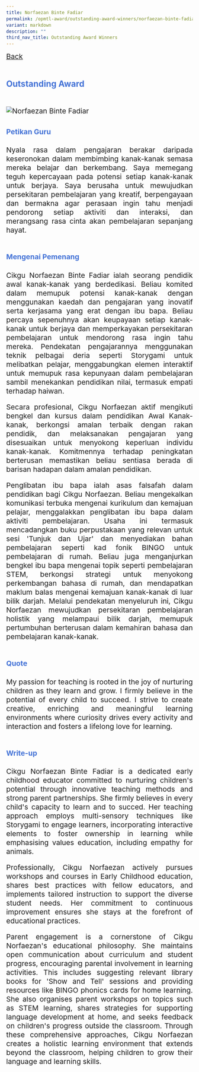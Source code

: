 ```yaml
---
title: Norfaezan Binte Fadiar
permalink: /opmtl-award/outstanding-award-winners/norfaezan-binte-fadiar/
variant: markdown
description: ""
third_nav_title: Outstanding Award Winners
---
```

<style>
.entry-title{
  font-size: 2.25rem;
  font-weight: 700;
  margin-bottom: 2rem;
  text-align: center;
}
.entry-content p{
  text-align: justify;
}

.entry-title.supported-by{
  margin-bottom: 0;
  margin-top: 3rem;
}

.entry-content .buttons-container{
  align-items: center;
  column-gap: 1rem;
  display: flex;
  flex-wrap: wrap;
  justify-content: center;
}
.entry-content .buttons-container .btn-link{
  background-color: #7431e8;
  border-radius: 0.4rem;
  color: #fff;
  font-size: 1.5rem;
  margin-bottom: 1rem;
  padding: 15px 20px;
  text-align: center;
  text-decoration: none;
  width: 15rem;
}
.entry-content .buttons-container .btn-link:hover{
  background-color: lightgrey;
}

.entry-content.sharing-sessions{
  align-items: center;
  display: flex;
  flex-direction: column;
  row-gap: 1.5rem;
}
.entry-content.sharing-sessions .session-item{
  align-items: flex-start;
  background-color:#d84178;
  border-radius: 0.5rem;
  color: #ffffff;
  row-gap: 2rem;
  display: flex;
  font-size: 1.1rem;
  flex-direction: column;
  line-height: 1.2;
  justify-content: space-between;
  margin-bottom: 2rem;
  padding: 1rem;
  width: 100%;
}
.entry-content.sharing-sessions .session-item .lower-wrapper{
  display: flex;
  flex-direction: column;
  row-gap: 2rem;
  width: 100%;
}
.entry-content.sharing-sessions .session-item .session-link{
  border: 2px solid lightgrey;
  border-radius: 0.5rem;
  padding: 1rem;
  text-align: center;
}
.entry-content.sharing-sessions .session-item .session-link a{
  color: #ffffff;
}

.entry-content.sharing-sessions.malay-sessions .session-item{
  background-color: #a3c864;
}

.entry-content.sharing-sessions.tamil-sessions .session-item,
.entry-content.sharing-sessions.preschools-exhibitors .session-item{
  background-color: #9b4490;
}

.entry-content.sharing-sessions.english-sessions .session-item{
  background-color: #fa0;
}

.entry-content.sharing-sessions.primary-secondary-exhibitors .session-item{
  background-color: #a3c864;
}

.entry-content.sharing-sessions .session-item .session-link:hover{
  background-color: lightgrey;
}

.entry-content.sharing-session-item{
  font-size: 1.2rem;
}
.entry-content.sharing-session-item .sharing-sessions-nav{
  align-items: center;
  column-gap: 1rem;
  display: flex;
  flex-wrap: wrap;
  justify-content: space-between;
  padding-bottom: 1rem;
}
.entry-content.sharing-session-item .sharing-sessions-nav .inner-nav-wrapper{
  column-gap: 1rem;
  display: flex;
  flex: 2;
  flex-wrap: wrap;
  justify-content: flex-end;
  row-gap: 1rem;
}
.entry-content.sharing-session-item .sharing-sessions-nav .inner-nav-wrapper .nav-btn{
  background-color: #d84178;
  border-radius: 1rem;
  color: #fff;
  padding: 1rem 2rem;
  text-align: center;
  width: 100%;
}
.entry-content.sharing-session-item.malay-session .sharing-sessions-nav .inner-nav-wrapper .nav-btn{
  background-color: #a3c864;
}
.entry-content.sharing-session-item.tamil-session .sharing-sessions-nav .inner-nav-wrapper .nav-btn{
  background-color: #9b4490;
}
.entry-content.sharing-session-item.english-session .sharing-sessions-nav .inner-nav-wrapper .nav-btn{
  background-color: #fa0;
}
.entry-content.sharing-session-item .sharing-sessions-nav .inner-nav-wrapper .nav-btn:hover{
  background-color: lightgrey;
}
.entry-content.sharing-session-item .profile-wrapper{
  align-items: center;
  display: flex;
  flex-direction: row;
  column-gap: 2rem;
}
.entry-content.sharing-session-item .profile-wrapper > div{
  flex: 1;
}
.entry-content.sharing-session-item .profile-photo-container{
  align-items: center;
  column-gap: 1rem;
  display: flex;
  flex-wrap: wrap;
  justify-content: space-between;
  row-gap: 1rem;
}
.entry-content.sharing-session-item .profile-photo{
  align-items: center;
  column-gap: 2rem;
  display: flex;
  flex-wrap: wrap;
  justify-content: center;
  row-gap: 2rem;
  margin-bottom: 2rem;
}
.entry-content.sharing-session-item .profile-photo img{
  border-radius: 100px;
  width: 200px;
}
.entry-content.sharing-session-item.awardee-item .profile-photo img{
  border-radius: initial;
  width: 100%;
}
.entry-content.sharing-session-item .profile-name{
  font-weight: 700;
  margin-bottom: 3rem;
}
.entry-content.sharing-session-item h4{
  color: #d84178;
}
.entry-content.sharing-session-item.malay-session h4{
  color: #a3c864;
}
.entry-content.sharing-session-item.tamil-session h4{
  color: #9b4490;
}
.entry-content.sharing-session-item.english-session h4{
  color: #fa0;
}
.entry-content.sharing-session-item.awardee-item h3,
.entry-content.sharing-session-item.awardee-item h4{
  color: #4372d6;
}
.entry-content.sharing-session-item .section-wrapper{
  margin-bottom: 3rem;
}

.entry-content.awardees-container h4{
  font-weight: 700;
  margin-bottom: 3rem;
}
.entry-content.awardees-container a{
  text-decoration: none;
}
.entry-content.awardees-container .section-wrapper{
  margin-bottom: 10rem;
}
.entry-content.awardees-container .section-row{
  column-gap: 1rem;
  display: flex;
  flex-wrap: wrap;
  justify-content: space-around;
  margin-bottom: 1rem;
  row-gap: 1rem;
}
.entry-content.awardees-container .section-column{
  width: 30%;
}
.entry-content.awardees-container .awardee-wrapper{
  align-items: center;
  display: flex;
  flex-direction: column;
  justify-content: center;
  row-gap: 1rem;
}
.entry-content.awardees-container .awardee-wrapper .awardee-pic{
  width: 10rem;
}
.entry-content.awardees-container .awardee-wrapper .awardee-pic.outstanding-pic{
  border: 6px solid #793a83;
  border-radius: 5rem;
}
.entry-content.awardees-container .awardee-wrapper .awardee-pic.merit-pic{
  border: 6px solid #088394;
  border-radius: 5rem;
}
.entry-content.awardees-container .awardee-wrapper .awardee-profile{
  color: #484848;
  text-align: center;
}
.entry-content.awardees-container .awardee-wrapper .name-english{
  font-size: 1.25rem;
  margin-bottom: 0.5rem;
}
.entry-content.awardees-container .awardee-wrapper .name-chinese{
  font-size: 1.25rem;
  margin-bottom: 0.5rem;
}

.entry-content.sales-booth-container .tbl-row{
  color: #000;
  padding: 1rem;
}
.entry-content.sales-booth-container .tbl-row.header-row,
.entry-content.sales-booth-container .cell-header{
  color: #fff;
  font-weight: 700;
}
.entry-content.sales-booth-container .tbl-row.header-row{
  display: none;
}
.entry-content.sales-booth-container .tbl-row.odd-row{
  background-color: #d84178;
}
.entry-content.sales-booth-container .tbl-row.even-row{
  background-color: #d587a3;
}
.entry-content.sales-booth-container.lang-ml .tbl-row.odd-row{
  background-color: #a3c864;
}
.entry-content.sales-booth-container.lang-ml .tbl-row.even-row{
  background-color: #b5bfa3;
}
.entry-content.sales-booth-container.lang-tl .tbl-row.odd-row{
  background-color: #9b4490;
}
.entry-content.sales-booth-container.lang-tl .tbl-row.even-row{
  background-color: #977b93;
}

.entry-content.sales-booth-container .tbl-cell:not(:last-child){
  margin-bottom: 1rem;
}

.entry-content .btntop{
  position: fixed;
  float: right;
  bottom: 20px;
  right: 80px;
  z-index: 99;
  border: none;
  background-color: #3bb9ff;
  cursor: pointer;
  padding: 15px;
  border-radius: 4px;
  color: #fff;
  font-weight: 600;
}

.coming-soon{
  color: #7431e8;
  font-size: 2rem;
  font-weight: 700;
  margin-top: 3rem;
  text-align: center;
}

@media all and (min-width: 40rem ){
  .entry-content.sharing-sessions{
    align-items: flex-start;
    display: flex;
    flex-direction: column;
    row-gap: 1.5rem;
  }

  .entry-content.sharing-session-item .profile-wrapper > div{
    flex: 0 1 auto;
  }
  
  .entry-content.sharing-sessions .session-item .lower-wrapper{
    align-items: center;
    flex-direction: row;
    justify-content: space-between;
  }

  .entry-content.sharing-session-item .sharing-sessions-nav .inner-nav-wrapper .nav-btn{
    width: 45%;
  }

  .entry-content.sales-booth-container .tbl-wrapper{
    display: table;
  }
  .entry-content.sales-booth-container .tbl-row{
    display: table-row;
  }
  .entry-content.sales-booth-container .tbl-cell{
    display: table-cell;
    padding: 5px;
  }
  .entry-content.sales-booth-container .tbl-cell:first-child{
    width: 50%;
  }
  .entry-content.sales-booth-container .tbl-cell:not(:first-child){
    width: 24%;
  }
  .entry-content.sales-booth-container.lang-ml .tbl-cell:first-child,
  .entry-content.sales-booth-container.lang-ml .tbl-cell:last-child{
    width: 24%;
  }
  .entry-content.sales-booth-container.lang-ml .tbl-cell:nth-child(2){
    width: 50%;
  }
  .entry-content.sales-booth-container.lang-tl .tbl-cell:first-child{
    width: 15%;
  }
  .entry-content.sales-booth-container.lang-tl .tbl-cell:nth-child(2){
    width: 45%;
  }
  .entry-content.sales-booth-container.lang-tl .tbl-cell:nth-child(3),
  .entry-content.sales-booth-container.lang-tl .tbl-cell:last-child{
    width: 20%;
  }
  .entry-content.sales-booth-container .tbl-row.header-row{
    display: table-row;
  }
  .entry-content.sales-booth-container .cell-header{
    display: none;
  }
}
</style>

<div class="entry-content sharing-session-item awardee-item">
  <div class="sharing-sessions-nav">
    <a href="/opmtl-award/">Back</a>
  </div>

  <div class="section-wrapper award-title">
    <h3>Outstanding Award</h3>
  </div>

  <div class="profile-photo">
    <img alt="Norfaezan Binte Fadiar" srcset="/images/OPMTLPic/Banner/norfaezan-binte-fadiar-576x324.png 576w, /images/OPMTLPic/Banner/norfaezan-binte-fadiar-768x432.png 768w, /images/OPMTLPic/Banner/norfaezan-binte-fadiar-960x540.png 960w, /images/OPMTLPic/Banner/norfaezan-binte-fadiar-1344x756.png 1344w, /images/OPMTLPic/Banner/norfaezan-binte-fadiar-1920x1080.png 1920w" src="/images/OPMTLPic/Banner/norfaezan-binte-fadiar-576x324.png">
  </div>

  <div class="section-wrapper">
    <h4>Petikan Guru</h4>
    <p>
      Nyala rasa dalam pengajaran berakar daripada keseronokan dalam membimbing kanak-kanak semasa mereka belajar dan berkembang. Saya memegang teguh kepercayaan pada potensi setiap kanak-kanak untuk berjaya. Saya berusaha untuk mewujudkan persekitaran pembelajaran yang kreatif, berpengayaan dan bermakna agar perasaan ingin tahu menjadi pendorong setiap aktiviti dan interaksi, dan merangsang rasa cinta akan pembelajaran sepanjang hayat.
    </p>
  </div>

  <div class="section-wrapper">
    <h4>Mengenai Pemenang</h4>
    <p>
      Cikgu Norfaezan Binte Fadiar ialah seorang pendidik awal kanak-kanak yang berdedikasi. Beliau komited dalam memupuk potensi kanak-kanak dengan menggunakan kaedah dan pengajaran yang inovatif serta kerjasama yang erat dengan ibu bapa. Beliau percaya sepenuhnya akan keupayaan setiap kanak-kanak untuk berjaya dan memperkayakan persekitaran pembelajaran untuk mendorong rasa ingin tahu mereka. Pendekatan pengajarannya menggunakan teknik pelbagai deria seperti Storygami untuk melibatkan pelajar, menggabungkan elemen interaktif untuk memupuk rasa kepunyaan dalam pembelajaran sambil menekankan pendidikan nilai, termasuk empati terhadap haiwan.
    </p>
    <p>
      Secara profesional, Cikgu Norfaezan aktif mengikuti bengkel dan kursus dalam pendidikan Awal Kanak-kanak, berkongsi amalan terbaik dengan rakan pendidik, dan melaksanakan pengajaran yang disesuaikan untuk menyokong keperluan individu kanak-kanak. Komitmennya terhadap peningkatan berterusan memastikan beliau sentiasa berada di barisan hadapan dalam amalan pendidikan.
    </p>
    <p>
      Penglibatan ibu bapa ialah asas falsafah dalam pendidikan bagi Cikgu Norfaezan. Beliau mengekalkan komunikasi terbuka mengenai kurikulum dan kemajuan pelajar, menggalakkan penglibatan ibu bapa dalam aktiviti pembelajaran. Usaha ini termasuk mencadangkan buku perpustakaan yang relevan untuk sesi 'Tunjuk dan Ujar' dan menyediakan bahan pembelajaran seperti kad fonik BINGO untuk pembelajaran di rumah. Beliau juga menganjurkan bengkel ibu bapa mengenai topik seperti pembelajaran STEM, berkongsi strategi untuk menyokong perkembangan bahasa di rumah, dan mendapatkan maklum balas mengenai kemajuan kanak-kanak di luar bilik darjah. Melalui pendekatan menyeluruh ini, Cikgu Norfaezan mewujudkan persekitaran pembelajaran holistik yang melampaui bilik darjah, memupuk pertumbuhan berterusan dalam kemahiran bahasa dan pembelajaran kanak-kanak.
    </p>
  </div>

  <div class="section-wrapper">
    <h4>Quote</h4>
    <p>
      My passion for teaching is rooted in the joy of nurturing children as they learn and grow. I firmly believe in the potential of every child to succeed. I strive to create creative, enriching and meaningful learning environments where curiosity drives every activity and interaction and fosters a lifelong love for learning.
    </p>
  </div>

  <div class="section-wrapper">
    <h4>Write-up</h4>
    <p>
      Cikgu Norfaezan Binte Fadiar is a dedicated early childhood educator committed to nurturing children's potential through innovative teaching methods and strong parent partnerships. She firmly believes in every child's capacity to learn and to succed. Her teaching approach employs multi-sensory techniques like Storygami to engage learners, incorporating interactive elements to foster ownership in learning while emphasising values education, including empathy for animals.
    </p>
    <p>
      Professionally, Cikgu Norfaezan actively pursues workshops and courses in Early Childhood education, shares best practices with fellow educators, and implements tailored instruction to support the diverse student needs. Her commitment to continuous improvement ensures she stays at the forefront of educational practices.
    </p>
    <p>
      Parent engagement is a cornerstone of Cikgu Norfaezan's educational philosophy. She maintains open communication about curriculum and student progress, encouraging parental involvement in learning activities. This includes suggesting relevant library books for 'Show and Tell' sessions and providing resources like BINGO phonics cards for home learning. She also organises parent workshops on topics such as STEM learning, shares strategies for supporting language development at home, and seeks feedback on children's progress outside the classroom. Through these comprehensive approaches, Cikgu Norfaezan creates a holistic learning environment that extends beyond the classroom, helping children to grow their language and learning skills.
    </p>
  </div>
</div>